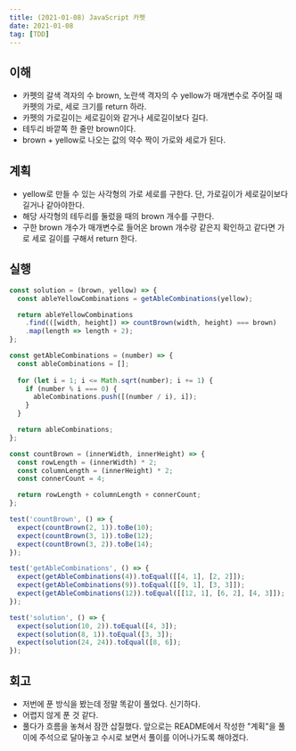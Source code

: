 ```yaml
---
title: (2021-01-08) JavaScript 카펫
date: 2021-01-08
tag: [TDD]
---
```


## 이해

- 카펫의 갈색 격자의 수 brown, 노란색 격자의 수 yellow가 매개변수로 주어질 때 카펫의 가로, 세로 크기를 return 하라.
- 카펫의 가로길이는 세로길이와 같거나 세로길이보다 길다.
- 테두리 바깥쪽 한 줄만 brown이다.
- brown + yellow로 나오는 값의 약수 짝이 가로와 세로가 된다.

## 계획

- yellow로 만들 수 있는 사각형의 가로 세로를 구한다. 단, 가로길이가 세로길이보다 길거나 같아야한다.
- 해당 사각형의 테두리를 둘렀을 때의 brown 개수를 구한다.
- 구한 brown 개수가 매개변수로 들어온 brown 개수랑 같은지 확인하고 같다면 가로 세로 길이를 구해서 return 한다.

## 실행

```js
const solution = (brown, yellow) => {
  const ableYellowCombinations = getAbleCombinations(yellow);

  return ableYellowCombinations
    .find(([width, height]) => countBrown(width, height) === brown)
    .map(length => length + 2);
};

const getAbleCombinations = (number) => {
  const ableCombinations = [];
  
  for (let i = 1; i <= Math.sqrt(number); i += 1) {
    if (number % i === 0) {
      ableCombinations.push([(number / i), i]);
    }
  }

  return ableCombinations;
};

const countBrown = (innerWidth, innerHeight) => {
  const rowLength = (innerWidth) * 2;
  const columnLength = (innerHeight) * 2;
  const connerCount = 4;

  return rowLength + columnLength + connerCount;
};

test('countBrown', () => {
  expect(countBrown(2, 1)).toBe(10);
  expect(countBrown(3, 1)).toBe(12);
  expect(countBrown(3, 2)).toBe(14);
});

test('getAbleCombinations', () => {
  expect(getAbleCombinations(4)).toEqual([[4, 1], [2, 2]]);
  expect(getAbleCombinations(9)).toEqual([[9, 1], [3, 3]]);
  expect(getAbleCombinations(12)).toEqual([[12, 1], [6, 2], [4, 3]]);
});

test('solution', () => {
  expect(solution(10, 2)).toEqual([4, 3]);
  expect(solution(8, 1)).toEqual([3, 3]);
  expect(solution(24, 24)).toEqual([8, 6]);
});
```

## 회고

- 저번에 푼 방식을 봤는데 정말 똑같이 풀었다. 신기하다.
- 어렵지 않게 푼 것 같다.
- 풀다가 흐름을 놓쳐서 잠깐 삽질했다. 앞으로는 README에서 작성한 "계획"을 풀이에 주석으로 달아놓고 수시로 보면서 풀이를 이어나가도록 해야겠다.
